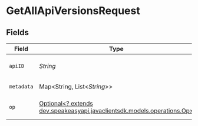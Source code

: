 # GetAllApiVersionsRequest


## Fields

| Field                                                                                                    | Type                                                                                                     | Required                                                                                                 | Description                                                                                              |
| -------------------------------------------------------------------------------------------------------- | -------------------------------------------------------------------------------------------------------- | -------------------------------------------------------------------------------------------------------- | -------------------------------------------------------------------------------------------------------- |
| `apiID`                                                                                                  | *String*                                                                                                 | :heavy_check_mark:                                                                                       | The ID of the Api to retrieve.                                                                           |
| `metadata`                                                                                               | Map<String, List<*String*>>                                                                              | :heavy_minus_sign:                                                                                       | Metadata to filter Apis on                                                                               |
| `op`                                                                                                     | [Optional<? extends dev.speakeasyapi.javaclientsdk.models.operations.Op>](../../models/operations/Op.md) | :heavy_minus_sign:                                                                                       | Configuration for filter operations                                                                      |